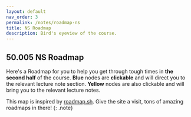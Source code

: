 ```yaml
---
layout: default 
nav_order: 3
permalink: /notes/roadmap-ns
title: NS Roadmap
description: Bird's eyeview of the course.  
---
```


## 50.005 NS Roadmap

Here's a Roadmap for you to help you get through tough times in **the second half** of the course. **Blue** nodes are **clickable** and will direct you to the relevant lecture note section. **Yellow** nodes are also clickable and will bring you to the relevant lecture notes.

This map is inspired by [roadmap.sh](https://roadmap.sh). Give the site a visit, tons of amazing roadmaps in there!
{: .note}

<object type="image/svg+xml" data="{{ site.baseurl }}/assets/contentimage/roadmap-CSE-NS.drawio.svg" style="width:100%;"></object>
